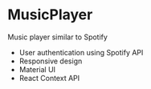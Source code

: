 # MusicPlayer
Music player similar to Spotify

- User authentication using Spotify API
- Responsive design
- Material UI
- React Context API

